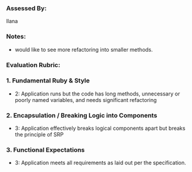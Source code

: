 ### Assessed By: 
Ilana

### Notes:
- would like to see more refactoring into smaller methods. 

### Evaluation Rubric:

### 1. Fundamental Ruby & Style

* 2:  Application runs but the code has long methods, unnecessary or poorly named variables, and needs significant refactoring

### 2. Encapsulation / Breaking Logic into Components

* 3: Application effectively breaks logical components apart but breaks the principle of SRP

### 3. Functional Expectations

* 3: Application meets all requirements as laid out per the specification.
